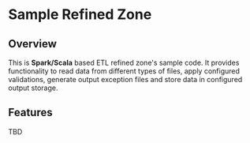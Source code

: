 # Sample Refined Zone
## Overview
This is <b>Spark/Scala</b> based ETL refined zone's sample code.
It provides functionality to read data from different types of files, 
apply configured validations, generate output exception files and store data
in configured output storage.

## Features
TBD


